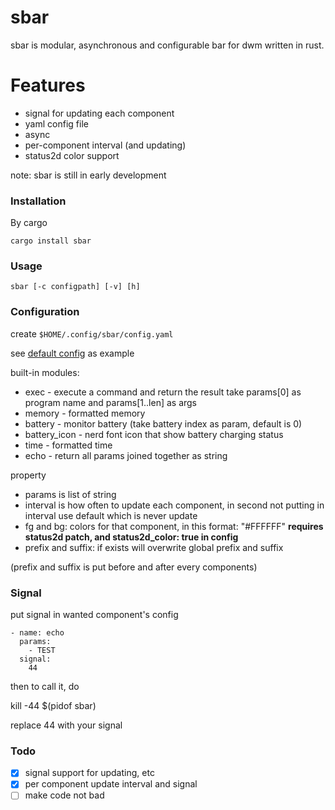 # sbar

sbar is modular, asynchronous and configurable bar for dwm written in rust.

# Features

- signal for updating each component
- yaml config file
- async
- per-component interval (and updating)
- status2d color support

note: sbar is still in early development

### Installation

By cargo

    cargo install sbar


### Usage

    sbar [-c configpath] [-v] [h]

### Configuration

create `$HOME/.config/sbar/config.yaml`

see [default config](https://github.com/sleepntsheep/sbar/blob/main/src/config.rs#L1) as example

built-in modules:

- exec - execute a command and return the result
  take params[0] as program name and params[1..len] as args
- memory - formatted memory
- battery - monitor battery (take battery index as param, default is 0)
- battery_icon - nerd font icon that show battery charging status
- time - formatted time
- echo - return all params joined together as string 

property
- params is list of string
- interval is how often to update each component, in second
  not putting in interval use default which is never update
- fg and bg: colors for that component, in this format: "#FFFFFF"
    **requires status2d patch, and status2d_color: true in config**
- prefix and suffix:  if exists will overwrite global prefix and suffix

(prefix and suffix is put before and after every components)

### Signal

put signal in wanted component's config 

    - name: echo
      params:
        - TEST
      signal:
        44

then to call it, do 

  kill -44 $(pidof sbar)

replace 44 with your signal

### Todo

- [x] signal support for updating, etc
- [x] per component update interval and signal
- [ ] make code not bad
